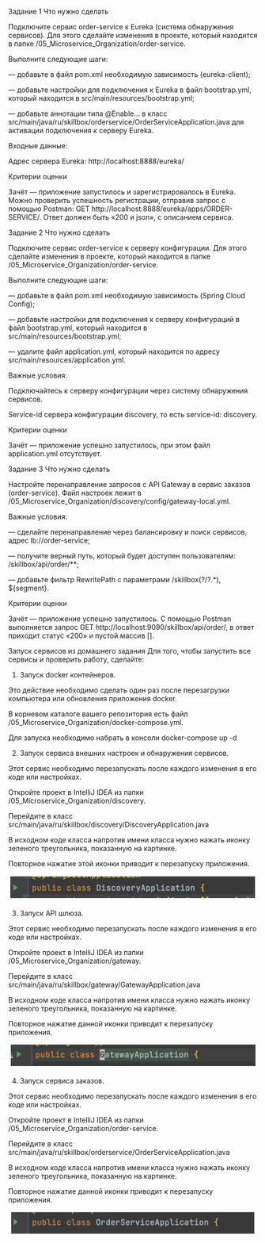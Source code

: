 Задание 1
Что нужно сделать

Подключите сервис order-service к Eureka (система обнаружения сервисов). Для этого сделайте изменения в проекте, который находится в папке /05_Microservice_Organization/order-service.

Выполните следующие шаги:

— добавьте в файл pom.xml необходимую зависимость (eureka-client);

—  добавьте настройки для подключения к Eureka в файл bootstrap.yml, который находится в src/main/resources/bootstrap.yml;

—  добавьте аннотации типа @Enable… в класс src/main/java/ru/skillbox/orderservice/OrderServiceApplication.java для активации подключения к серверу Eureka.



Входные данные:

Адрес сервера Eureka: http://localhost:8888/eureka/



Критерии оценки

Зачёт — приложение запустилось и зарегистрировалось в Eureka. Можно проверить успешность регистрации, отправив запрос с помощью Postman: GET http://localhost:8888/eureka/apps/ORDER-SERVICE/. Ответ должен быть «200 и json», c описанием сервиса.



Задание 2
Что нужно сделать

Подключите сервис order-service к серверу конфигурации. Для этого сделайте изменения в проекте, который находится в папке /05_Microservice_Organization/order-service.

Выполните следующие шаги:

— добавьте в файл pom.xml необходимую зависимость (Spring Cloud Config);

—  добавьте настройки для подключения к серверу конфигураций в файл bootstrap.yml, который находится в src/main/resources/bootstrap.yml;

—  удалите файл application.yml, который находится по адресу src/main/resources/application.yml.



Важные условия:

Подключайтесь к серверу конфигурации через систему обнаружения сервисов.

Service-id сервера конфигурации discovery, то есть service-id: discovery.



Критерии оценки

Зачёт — приложение успешно запустилось, при этом файл application.yml отсутствует.



Задание 3
Что нужно сделать

Настройте перенаправление запросов с API Gateway в сервис заказов (order-service). Файл настроек лежит в /05_Microservice_Organization/discovery/config/gateway-local.yml.



Важные условия:

— сделайте перенаправление через балансировку и поиск сервисов, адрес lb://order-service;

—  получите верный путь, который будет доступен пользователям: /skillbox/api/order/**;

—  добавьте фильтр RewritePath с параметрами /skillbox(?<segment>/?.*), $\{segment}.



Критерии оценки

Зачёт — приложение успешно запустилось. С помощью Postman выполняется запрос GET http://localhost:9090/skillbox/api/order/, в ответ приходит статус «200» и пустой массив [].



Запуск сервисов из домашнего задания
Для того, чтобы запустить все сервисы и проверить работу, сделайте:

1. Запуск docker контейнеров.

Это действие необходимо сделать один раз после перезагрузки компьютера или обновления приложения docker.

В корневом каталоге вашего репозитория есть файл /05_Microservice_Organization/docker-compose.yml.

Для запуска необходимо набрать в консоли docker-compose up -d



2. Запуск сервиса внешних настроек и обнаружения сервисов.

Этот сервис необходимо перезапускать после каждого изменения в его коде или настройках.

Откройте проект в IntelliJ IDEA из папки /05_Microservice_Organization/discovery.

Перейдите в класс src/main/java/ru/skillbox/discovery/DiscoveryApplication.java

В исходном коде класса напротив имени класса нужно нажать иконку зеленого треугольника, показанную на картинке.

Повторное нажатие этой иконки приводит к перезапуску приложения.

![img.png](img.png)


3. Запуск API шлюза.

Этот сервис необходимо перезапускать после каждого изменения в его коде или настройках.

Откройте проект в IntelliJ IDEA из папки /05_Microservice_Organization/gateway.

Перейдите в класс src/main/java/ru/skillbox/gateway/GatewayApplication.java

В исходном коде класса напротив имени класса нужно нажать иконку зеленого треугольника, показанную на картинке.

Повторное нажатие данной иконки приводит к перезапуску приложения.

![img_1.png](img_1.png)


4. Запуск сервиса заказов.

Этот сервис необходимо перезапускать после каждого изменения в его коде или настройках.

Откройте проект в IntelliJ IDEA из папки /05_Microservice_Organization/order-service.

Перейдите в класс src/main/java/ru/skillbox/orderservice/OrderServiceApplication.java

В исходном коде класса напротив имени класса нужно нажать иконку зеленого треугольника, показанную на картинке.

Повторное нажатие данной иконки приводит к перезапуску приложения.

![img_2.png](img_2.png)
